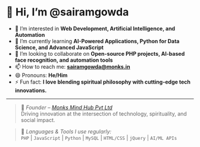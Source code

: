 # 👋 Hi, I’m @sairamgowda

- 👀 I’m interested in **Web Development, Artificial Intelligence, and Automation**
- 🌱 I’m currently learning **AI-Powered Applications, Python for Data Science, and Advanced JavaScript**
- 💞️ I’m looking to collaborate on **Open-source PHP projects, AI-based face recognition, and automation tools**
- 📫 How to reach me: **sairamgowda@monks.in**
- 😄 Pronouns: **He/Him**
- ⚡ Fun fact: **I love blending spiritual philosophy with cutting-edge tech innovations.**

---

> 👔 *Founder – [Monks Mind Hub Pvt Ltd](https://monkshub.in)*  
> Driving innovation at the intersection of technology, spirituality, and social impact.

> 🧠 *Languages & Tools I use regularly:*  
`PHP` | `JavaScript` | `Python` | `MySQL` | `HTML/CSS` | `jQuery` | `AI/ML APIs`

<!---
sairamgowda/sairamgowda is a ✨ special ✨ repository because its `README.md` (this file) appears on your GitHub profile.
You can click the Preview link to take a look at your changes.
--->
